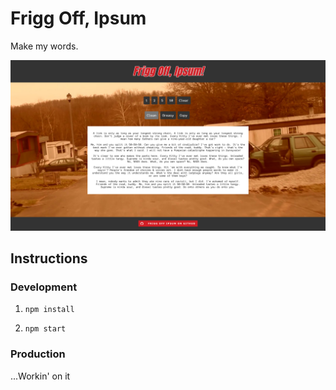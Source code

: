 # Frigg Off, Ipsum

Make my words.

![Frigg Off Ipsum](src/assets/img/screenshot.png)

## Instructions

### Development

1. `npm install`

2. `npm start`

### Production

...Workin' on it
